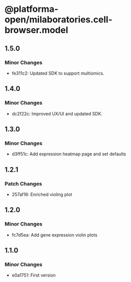 # @platforma-open/milaboratories.cell-browser.model

## 1.5.0

### Minor Changes

- fe311c2: Updated SDK to support multiomics.

## 1.4.0

### Minor Changes

- dc2f22c: Improved UX/UI and updated SDK.

## 1.3.0

### Minor Changes

- d3ff51c: Add expression heatmap page and set defaults

## 1.2.1

### Patch Changes

- 257af16: Enriched violing plot

## 1.2.0

### Minor Changes

- fc7d5ea: Add gene expression violin plots

## 1.1.0

### Minor Changes

- e0a1751: First version

